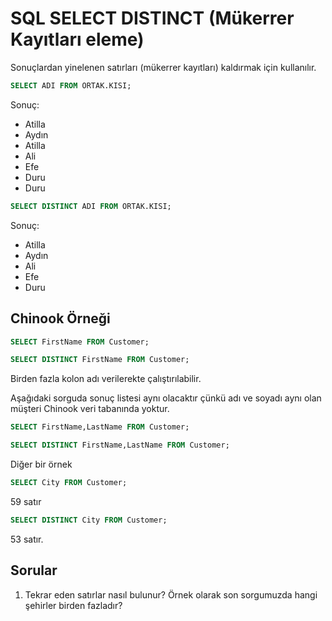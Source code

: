 # SQL SELECT DISTINCT (Mükerrer Kayıtları eleme)

Sonuçlardan yinelenen satırları (mükerrer kayıtları) kaldırmak için kullanılır.

```sql
SELECT ADI FROM ORTAK.KISI;
```

Sonuç:


- Atilla
- Aydın
- Atilla
- Ali
- Efe
- Duru
- Duru

```sql
SELECT DISTINCT ADI FROM ORTAK.KISI;
```
Sonuç:

- Atilla
- Aydın
- Ali
- Efe
- Duru


## Chinook Örneği

```sql
SELECT FirstName FROM Customer;
```

```sql
SELECT DISTINCT FirstName FROM Customer;
```

Birden fazla kolon adı verilerekte çalıştırılabilir.

Aşağıdaki sorguda sonuç listesi aynı olacaktır çünkü adı ve soyadı aynı olan müşteri Chinook veri tabanında yoktur.

```sql
SELECT FirstName,LastName FROM Customer;
```

```sql
SELECT DISTINCT FirstName,LastName FROM Customer;
```

Diğer bir örnek


```sql
SELECT City FROM Customer;
```
59 satır


```sql
SELECT DISTINCT City FROM Customer;
```
53 satır.

## Sorular

1. Tekrar eden satırlar nasıl bulunur?
Örnek olarak son sorgumuzda hangi şehirler birden fazladır?


